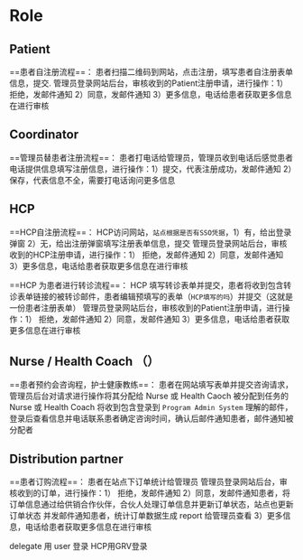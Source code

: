# Role

## Patient
==患者自注册流程==：
患者扫描二维码到网站，点击注册，填写患者自注册表单信息，提交.
管理员登录网站后台，审核收到的Patient注册申请，进行操作：1） 拒绝，发邮件通知       2）同意，发邮件通知           3）更多信息，电话给患者获取更多信息在进行审核
## Coordinator
==管理员替患者注册流程==：
患者打电话给管理员，管理员收到电话后感觉患者电话提供信息填写注册信息，进行操作：1）提交，代表注册成功，发邮件通知         2）保存，代表信息不全，需要打电话询问更多信息
## HCP
==HCP自注册流程==：
HCP访问网站，`站点根据是否有SSO凭据`，1）有，给出登录弹窗     2）无，给出注册弹窗填写注册表单信息，提交
管理员登录网站后台，审核收到的HCP注册申请，进行操作：1） 拒绝，发邮件通知       2）同意，发邮件通知           3）更多信息，电话给患者获取更多信息在进行审核

==HCP 为患者进行转诊流程==：
HCP 填写转诊表单并提交，患者将收到包含转诊表单链接的被转诊邮件，患者编辑预填写的表单（`HCP填写的吗`）并提交（这就是一份患者注册表单）
管理员登录网站后台，审核收到的Patient注册申请，进行操作：1） 拒绝，发邮件通知       2）同意，发邮件通知           3）更多信息，电话给患者获取更多信息在进行审核

## Nurse / Health Coach （）
==患者预约会咨询程，护士健康教练==：
患者在网站填写表单并提交咨询请求，管理员后台对请求进行操作将其分配给 Nurse 或 Health Caoch
被分配到任务的 Nurse 或 Health Coach 将收到包含登录到 `Program Admin System` 理解的邮件，登录后查看信息并电话联系患者确定咨询时间，确认后邮件通知患者，邮件通知被分配者

## Distribution partner
==患者订购流程==：
患者在站点下订单统计给管理员
管理员登录网站后台，审核收到的订单，进行操作：1） 拒绝，发邮件通知       2）同意，发邮件通知患者，将订单信息通过给供销合作伙伴，合伙人处理订单信息并更新订单状态，站点也更新订单状态 并发邮件通知患者，统计订单数据生成 report 给管理员查看          3）更多信息，电话给患者获取更多信息在进行审核



delegate 用 user 登录
HCP用GRV登录